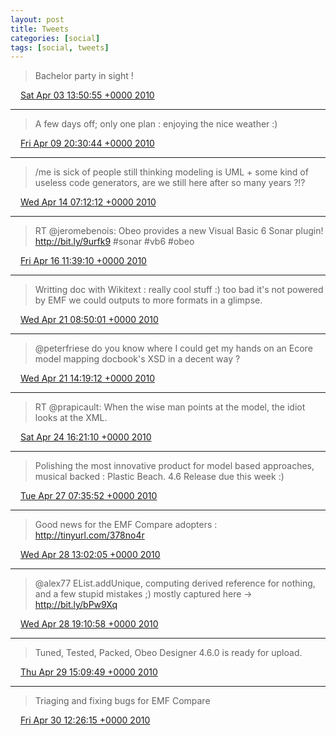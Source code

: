 ```yaml
---
layout: post
title: Tweets
categories: [social]
tags: [social, tweets]
---
```


> Bachelor party in sight !

<img src="{{ site.url }}/media/tweet.ico" width="12" /> [Sat Apr 03 13:50:55 +0000 2010](https://twitter.com/bruncedric/status/11535098334)

----

> A few days off; only one plan : enjoying the nice weather :)

<img src="{{ site.url }}/media/tweet.ico" width="12" /> [Fri Apr 09 20:30:44 +0000 2010](https://twitter.com/bruncedric/status/11899747910)

----

> /me is sick of people still thinking modeling is UML + some kind of useless code generators, are we still here after so many years ?!?

<img src="{{ site.url }}/media/tweet.ico" width="12" /> [Wed Apr 14 07:12:12 +0000 2010](https://twitter.com/bruncedric/status/12150603952)

----

> RT @jeromebenois: Obeo provides a new Visual Basic 6 Sonar plugin! http://bit.ly/9urfk9 #sonar #vb6 #obeo

<img src="{{ site.url }}/media/tweet.ico" width="12" /> [Fri Apr 16 11:39:10 +0000 2010](https://twitter.com/bruncedric/status/12277812452)

----

> Writting doc with Wikitext : really cool stuff :)  too bad it's not powered by EMF we could outputs to more formats in a glimpse.

<img src="{{ site.url }}/media/tweet.ico" width="12" /> [Wed Apr 21 08:50:01 +0000 2010](https://twitter.com/bruncedric/status/12566224238)

----

> @peterfriese do you know where I could get my hands on an Ecore model mapping docbook's XSD in a decent way ?

<img src="{{ site.url }}/media/tweet.ico" width="12" /> [Wed Apr 21 14:19:12 +0000 2010](https://twitter.com/bruncedric/status/12578786728)

----

> RT @prapicault: When the wise man points at the model, the idiot looks at the XML.

<img src="{{ site.url }}/media/tweet.ico" width="12" /> [Sat Apr 24 16:21:10 +0000 2010](https://twitter.com/bruncedric/status/12771040411)

----

> Polishing the most innovative product for model based approaches,  musical backed : Plastic Beach. 4.6 Release due this week :)

<img src="{{ site.url }}/media/tweet.ico" width="12" /> [Tue Apr 27 07:35:52 +0000 2010](https://twitter.com/bruncedric/status/12932746100)

----

> Good news for the EMF Compare adopters : http://tinyurl.com/378no4r

<img src="{{ site.url }}/media/tweet.ico" width="12" /> [Wed Apr 28 13:02:05 +0000 2010](https://twitter.com/bruncedric/status/13005026181)

----

> @alex77 EList.addUnique, computing derived reference for nothing, and a few stupid mistakes ;)  mostly captured here -&gt; http://bit.ly/bPw9Xq

<img src="{{ site.url }}/media/tweet.ico" width="12" /> [Wed Apr 28 19:10:58 +0000 2010](https://twitter.com/bruncedric/status/13023028947)

----

> Tuned, Tested, Packed, Obeo Designer 4.6.0 is ready for upload.

<img src="{{ site.url }}/media/tweet.ico" width="12" /> [Thu Apr 29 15:09:49 +0000 2010](https://twitter.com/bruncedric/status/13073589112)

----

> Triaging and fixing bugs for EMF Compare

<img src="{{ site.url }}/media/tweet.ico" width="12" /> [Fri Apr 30 12:26:15 +0000 2010](https://twitter.com/bruncedric/status/13126210052)